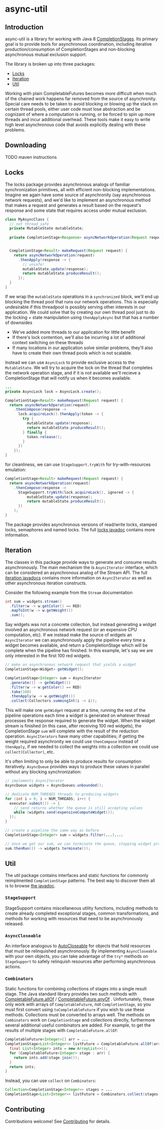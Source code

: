 # async-util

## Introduction
async-util is a library for working with Java 8 [CompletionStages](https://docs.oracle.com/javase/8/docs/api/java/util/concurrent/CompletionStage.html). Its primary goal is to provide tools for asynchronous coordination, including iterative production/consumption of CompletionStages and non-blocking asynchronous mutual exclusion support.

The library is broken up into three packages:
* [Locks](#locks)
* [Iteration](#iteration)
* [Util](#util)

Working with plain CompletableFutures becomes more difficult when much of the chained work happens far removed from the source of asynchronity. Special care needs to be taken to avoid blocking or blowing up the stack on certain thread pools, either user code must lose abstraction and be cognizant of where a computation is running, or be forced to spin up more threads and incur additional overhead. These tools make it easy to write high level asynchronous code that avoids explicitly dealing with these problems.

## Downloading
TODO maven instructions

## Locks
The locks package provides asynchronous analogs of familiar synchronization primitives, all with efficient non-blocking implementations. Imagine we again have some source of asynchronity (say asynchronous network requests), and we'd like to implement an asynchronous method that makes a request and generates a result based on the request's response and some state that requires access under mutual exclusion.
```java
class MyAsyncClass {
  // not thread safe
  private MutableState mutableState;
  
  private CompletionStage<Response> asyncNetworkOperation(Request request) {...}


  CompletionStage<Result> makeRequest(Request request) {
    return asyncNetworkOperation(request)
      .thenApply(response -> {
        // unsafe!
        mutableState.update(response);
        return mutableState.produceResult();
      });
  }
}
```
If we wrap the `mutableState` operations in a `synchronized` block, we'll end up blocking the thread pool that runs our network operations. This is especially undesirable if this threadpool is possibly serving other interests in our application. We could solve that by creating our own thread pool just to do the locking + state manipulation using `thenApplyAsync` but that has a number of downsides 
* We've added more threads to our application for little benefit 
* If there's lock contention, we'll also be incurring a lot of additional context switching on these threads
* If many locations in our application solve similar problems, they'll also have to create their own thread pools which is not scalable. 

Instead we can use `AsyncLock` to provide exclusive access to the `MutableState`. We will try to acquire the lock on the thread that completes the network operation stage, and if it is not available we'll recieve a CompletionStage that will notify us when it becomes available.

```java
...
private AsyncLock lock = AsyncLock.create();

CompletionStage<Result> makeRequest(Request request) {
  return asyncNetworkOperation(request)
    .thenCompose(response ->
      lock.acquireLock().thenApply(token -> {
        try {
          mutableState.update(response);
          return mutableState.produceResult();
        } finally {
          token.release();
        }
      })
    });
}
```
for cleanliness, we can use `StageSupport.tryWith` for try-with-resources emulation:
```java
CompletionStage<Result> makeRequest(Request request) {
  return asyncNetworkOperation(request)
    .thenCompose(response ->
      StageSupport.tryWith(lock.acquireLock(), ignored -> {
          mutableState.update(response);
          return mutableState.produceResult();
      })
    );
}
```
The package provides asynchronous versions of read/write locks, stamped locks, semaphores and named locks. The full [locks javadoc](https://pages.github.ibm.com/cs-team-atg/async-util/apidocs/com/ibm/asyncutil/locks/package-summary.html) contains more information.

## Iteration
The classes in this package provide ways to generate and consume results asynchronously. The main mechanism the is `AsyncIterator` interface, which can be considered an asynchronous analog of the Stream API. The full [iteration javadocs](https://pages.github.ibm.com/cs-team-atg/async-util/apidocs/com/ibm/asyncutil/iteration/package-summary.html) contains more information on `AsyncIterator` as well as other asynchronous iteration constructs.

Consider the following example from the `Stream` documentation
```java
int sum = widgets.stream()
  .filter(w -> w.getColor() == RED)
  .mapToInt(w -> w.getWeight())
  .sum();
```
Say widgets was not a concrete collection, but instead generating a widget involved an asynchronous network request (or an expensive CPU computation, etc). If we instead make the source of widgets an `AsyncIterator` we can asynchronously apply the pipeline every time a widget becomes available, and return a CompletionStage which will be complete when the pipeline has finished. In this example, let's say we are only interested in the first 100 red widgets.
```java
// make an asynchronous network request that yields a widget
CompletionStage<Widget> getWidget();

CompletionStage<Integer> sum = AsyncIterator
  .generate(() -> getWidget())
  .filter(w -> w.getColor() == RED)
  .take(100)
  .thenApply(w -> w.getWeight())
  .collect(Collectors.summingInt(i -> i));
```
This will make one `getWidget` request at a time, running the rest of the pipeline operations each time a widget is generated on whatever thread processes the response required to generate the widget. When the widget stream is finished (in this case, after receiving 100 red widgets), the CompletionStage `sum` will complete with the result of the reduction operation. `AsyncIterators` have many other capabilities; if getting the weight required asynchronity we could use `thenCompose` instead of `thenApply`, if we needed to collect the weights into a collection we could use `collect(Collector)`, etc. 

It's often limiting to only be able to produce results for consumption iteratively. `AsyncQueue` provides ways to produce these values in parallel without any blocking synchronization:
```java
// implements AsyncIterator
AsyncQueue widgets = AsyncQueues.unbounded();

// dedicate NUM_THREADS threads to producing widgets
for (int i = 0; i < NUM_THREADS; i++) {
  executor.submit(() -> {
    // send returns whether the queue is still accepting values
    while (widgets.send(expensiveComputeWidget());
  });
}

// create a pipeline the same way as before
CompletionStage<Integer> sum = widgets.filter(...)...;

// once we get our sum, we can terminate the queue, stopping widget production
sum.thenRun(() -> widgets.terminate());
```

## Util
The util package contains interfaces and static functions for commonly reimplmented `CompletionStage` patterns. The best way to discover them all is to browse [the javadoc](https://pages.github.ibm.com/cs-team-atg/async-util/apidocs/com/ibm/asyncutil/util/package-summary.html).

### `StageSupport`
StageSupport contains miscellaneous utility functions, including methods to create already completed exceptional stages, common transformations, and methods for working with resources that need to be asynchronously released.

### `AsyncCloseable` 
An interface analogous to [AutoCloseable](https://docs.oracle.com/javase/8/docs/api/java/lang/AutoCloseable.html) for objects that hold resources that must be relinquished asynchronously. By implementing `AsyncCloseable` with your own objects, you can take advantage of the `try*` methods on `StageSupport` to safely relinquish resources after performing asynchronous actions.

### `Combinators`
Static functions for combining collections of stages into a single result stage. The Java standard library provides two such methods with [CompletableFuture.allOf](https://docs.oracle.com/javase/8/docs/api/java/util/concurrent/CompletableFuture.html#allOf-java.util.concurrent.CompletableFuture...-) / [CompletableFuture.anyOf](https://docs.oracle.com/javase/8/docs/api/java/util/concurrent/CompletableFuture.html#anyOf-java.util.concurrent.CompletableFuture...-) . Unfortunately, these only work with arrays of `CompletableFuture`, not `CompletionStage`, so you must first convert using `toCompletableFuture` if you wish to use these methods. Collections must be converted to arrays well. The methods on `Combinators` work on `CompletionStage` and collections directly, furthermore several additional useful combinators are added. For example, to get the results of multiple stages with `CompletableFuture.allOf`:
```java
CompletableFuture<Integer>[] arr = ...
CompletionStage<List<Integer>> listFuture = CompletableFuture.allOf(arr).thenApply(ignore -> {
  final List<Integer> ints = new ArrayList<>();
  for (CompletableFuture<Integer> stage : arr) {
    return ints.add(stage.join());
  }
  return ints;
}
```
Instead, you can use `collect` on `Combinators`:
```java
Collection<CompletionStage<Integer>> stages = ...
CompletionStage<List<Integer>> listFuture = Combinators.collect(stages, Collectors.toList());
```

## Contributing
Contributions welcome! See [Contributing](CONTRIBUTING.md) for details.
